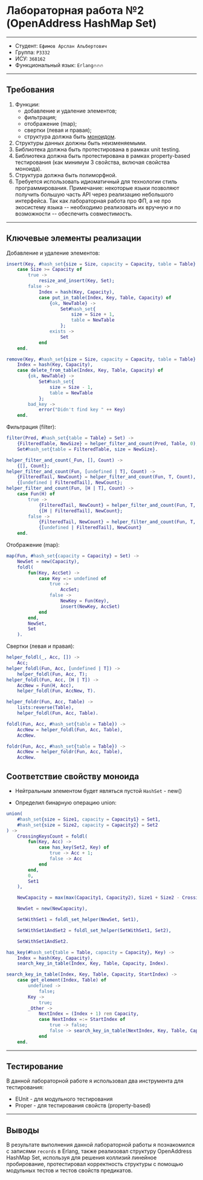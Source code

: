 # Лабораторная работа №2 (OpenAddress HashMap Set)

---

* Студент: `Ефимов Арслан Альбертович`
* Группа: `P3332`
* ИСУ: `368162`
* Функциональный язык: `Erlang🔥🔥🔥`

--- 

## Требования

1. Функции:
    - добавление и удаление элементов;
    - фильтрация;
    - отображение (map);
    - свертки (левая и правая);
    - структура должна быть [моноидом](https://ru.m.wikipedia.org/wiki/Моноид).
2. Структуры данных должны быть неизменяемыми.
3. Библиотека должна быть протестирована в рамках unit testing.
4. Библиотека должна быть протестирована в рамках property-based тестирования (как минимум 3 свойства, включая свойства моноида).
5. Структура должна быть полиморфной.
6. Требуется использовать идиоматичный для технологии стиль программирования. Примечание: некоторые языки позволяют получить большую часть API через реализацию небольшого интерфейса. Так как лабораторная работа про ФП, а не про экосистему языка -- необходимо реализовать их вручную и по возможности -- обеспечить совместимость.

--- 

## Ключевые элементы реализации

Добавление и удаление элементов:

```erlang
insert(Key, #hash_set{size = Size, capacity = Capacity, table = Table} = Set) ->
    case Size >= Capacity of
        true ->
            resize_and_insert(Key, Set);
        false ->
            Index = hash(Key, Capacity),
            case put_in_table(Index, Key, Table, Capacity) of
                {ok, NewTable} ->
                    Set#hash_set{
                        size = Size + 1,
                        table = NewTable
                    };
                exists ->
                    Set
            end
    end.

remove(Key, #hash_set{size = Size, capacity = Capacity, table = Table} = Set) ->
    Index = hash(Key, Capacity),
    case delete_from_table(Index, Key, Table, Capacity) of
        {ok, NewTable} ->
            Set#hash_set{
                size = Size - 1,
                table = NewTable
            };
        bad_key ->
            error("Didn't find key " ++ Key)
    end.

```

Фильтрация (filter):

```erlang
filter(Pred, #hash_set{table = Table} = Set) ->
    {FilteredTable, NewSize} = helper_filter_and_count(Pred, Table, 0),
    Set#hash_set{table = FilteredTable, size = NewSize}.

helper_filter_and_count(_Fun, [], Count) ->
    {[], Count};
helper_filter_and_count(Fun, [undefined | T], Count) ->
    {FilteredTail, NewCount} = helper_filter_and_count(Fun, T, Count),
    {[undefined | FilteredTail], NewCount};
helper_filter_and_count(Fun, [H | T], Count) ->
    case Fun(H) of
        true ->
            {FilteredTail, NewCount} = helper_filter_and_count(Fun, T, Count + 1),
            {[H | FilteredTail], NewCount};
        false ->
            {FilteredTail, NewCount} = helper_filter_and_count(Fun, T, Count),
            {[undefined | FilteredTail], NewCount}
    end.

```

Отображение (map):

```erlang
map(Fun, #hash_set{capacity = Capacity} = Set) ->
    NewSet = new(Capacity),
    foldl(
        fun(Key, AccSet) ->
            case Key =:= undefined of
                true ->
                    AccSet;
                false ->
                    NewKey = Fun(Key),
                    insert(NewKey, AccSet)
            end
        end,
        NewSet,
        Set
    ).
```

Свертки (левая и правая):

```erlang
helper_foldl(_, Acc, []) ->
    Acc;
helper_foldl(Fun, Acc, [undefined | T]) ->
    helper_foldl(Fun, Acc, T);
helper_foldl(Fun, Acc, [H | T]) ->
    AccNew = Fun(H, Acc),
    helper_foldl(Fun, AccNew, T).

helper_foldr(Fun, Acc, Table) ->
    lists:reverse(Table),
    helper_foldl(Fun, Acc, Table).

foldl(Fun, Acc, #hash_set{table = Table}) ->
    AccNew = helper_foldl(Fun, Acc, Table),
    AccNew.

foldr(Fun, Acc, #hash_set{table = Table}) ->
    AccNew = helper_foldr(Fun, Acc, Table),
    AccNew.
```

## Соответствие свойству моноида

- Нейтральным элементом будет являться пустой `HashSet` - new()

- Определил бинарную операцию union:

```erlang
union(
    #hash_set{size = Size1, capacity = Capacity1} = Set1,
    #hash_set{size = Size2, capacity = Capacity2} = Set2
) ->
    CrossingKeysCount = foldl(
        fun(Key, Acc) ->
            case has_key(Set2, Key) of
                true -> Acc + 1;
                false -> Acc
            end
        end,
        0,
        Set1
    ),

    NewCapacity = max(max(Capacity1, Capacity2), Size1 + Size2 - CrossingKeysCount),

    NewSet = new(NewCapacity),

    SetWithSet1 = foldl_set_helper(NewSet, Set1),

    SetWithSet1AndSet2 = foldl_set_helper(SetWithSet1, Set2),

    SetWithSet1AndSet2.

has_key(#hash_set{table = Table, capacity = Capacity}, Key) ->
    Index = hash(Key, Capacity),
    search_key_in_table(Index, Key, Table, Capacity, Index).

search_key_in_table(Index, Key, Table, Capacity, StartIndex) ->
    case get_element(Index, Table) of
        undefined ->
            false;
        Key ->
            true;
        _Other ->
            NextIndex = (Index + 1) rem Capacity,
            case NextIndex =:= StartIndex of
                true -> false;
                false -> search_key_in_table(NextIndex, Key, Table, Capacity, StartIndex)
            end
    end.

```

---

## Тестирование

В данной лабораторной работе я использовал два инструмента для тестирования:

- EUnit - для модульного тестирования
- Proper - для тестирования свойств (property-based)

---

## Выводы

В результате выполнения данной лабораторной работы я познакомился 
с записями `records` в Erlang, также реализовал структуру OpenAddress HashMap Set, используя для
решения коллизий линейное пробирование, протестировал корректность структуры с помощью модульных тестов и
тестов свойств предикатов.